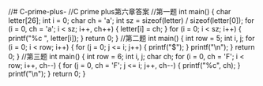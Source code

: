 //# C-prime-plus-
//C prime plus第六章答案
//第一题
int main()
{
	char letter[26];
	int i = 0;
	char ch = 'a';
	int sz = sizeof(letter) / sizeof(letter[0]);
	for (i = 0, ch = 'a'; i < sz; i++, ch++)
	{
		letter[i] = ch;
	}
	for (i = 0; i < sz; i++)
	{
		printf("%c ", letter[i]);
		}
	return 0;
}
//第二题
int main()
{
	int row = 5;
	int i, j;
	for (i = 0; i < row; i++)
	{
		for (j = 0; j <= i; j++)
		{
			printf("$");
		}
		printf("\n");
	}
	return 0;
}
//第三题
int main()
{
	int row = 6;
	int i, j;
	char ch;
	for (i = 0, ch = 'F'; i < row; i++, ch--)
	{
		for (j = 0, ch = 'F'; j <= i; j++, ch--)
		{
			printf("%c", ch);
		}
		printf("\n");
	}
	return 0;
}
